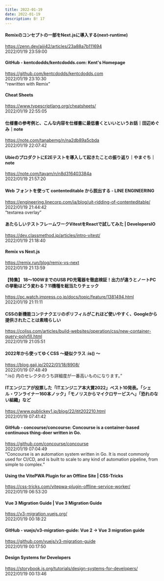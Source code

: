```yaml
---
title: 2022-01-19
date: 2022-01-19
description: B! 17
---
```


#### Remixのコンセプトの一部をNext.jsに導入する(next-runtime)
https://zenn.dev/aiji42/articles/23a88a7b111694<br>
2022/01/19 23:59:00<br>


#### GitHub - kentcdodds/kentcdodds.com: Kent's Homepage
https://github.com/kentcdodds/kentcdodds.com<br>
2022/01/19 23:10:30<br>
“rewritten with Remix”


#### Cheat Sheets
https://www.typescriptlang.org/cheatsheets/<br>
2022/01/19 22:55:05<br>


#### 仕様書の参考例と、こんな内容を仕様書に最低書くといいというお話｜田辺めぐみ｜note
https://note.com/tanabemg/n/na2db89a5cbda<br>
2022/01/19 22:07:42<br>


#### UbieのプロダクトにE2Eテストを導入して起きたことの振り返り｜やまぐち｜note
https://note.com/tayam/n/n8d316403384a<br>
2022/01/19 21:57:20<br>


#### Web フォントを使って contenteditable から脱出する - LINE ENGINEERING
https://engineering.linecorp.com/ja/blog/uit-ridding-of-contenteditable/<br>
2022/01/19 21:44:42<br>
“textarea overlay”


#### あたらしいテストフレームワークVitestをReactで試してみた | DevelopersIO
https://dev.classmethod.jp/articles/intro-vitest/<br>
2022/01/19 21:18:40<br>


#### Remix vs Next.js
https://remix.run/blog/remix-vs-next<br>
2022/01/19 21:13:59<br>


#### 【特集】 18～100WまでのUSB PD充電器を徹底検証！出力が違うとノートPCの挙動はどう変わる？11機種を総当たりチェック
https://pc.watch.impress.co.jp/docs/topic/feature/1381494.html<br>
2022/01/19 21:11:11<br>


#### CSSの新機能コンテナクエリのポリフィルがこれほど使いやすく、Googleから提供されたことは素晴らしい
https://coliss.com/articles/build-websites/operation/css/new-container-query-polyfill.html<br>
2022/01/19 21:05:51<br>


#### 2022年から使ってゆくCSS 〜疑似クラス :is() 〜
https://blog.gaji.jp/2022/01/18/8908/<br>
2022/01/19 07:48:49<br>
“:is() 内のセレクタのうち詳細度が一番高いものになります。”


#### ITエンジニアが投票した「ITエンジニア本大賞2022」ベスト10発表。「シェル・ワンライナー160本ノック」「モノリスからマイクロサービスへ」「恐れのない組織」など
https://www.publickey1.jp/blog/22/itit202210.html<br>
2022/01/19 07:41:42<br>


#### GitHub - concourse/concourse: Concourse is a container-based continuous thing-doer written in Go.
https://github.com/concourse/concourse<br>
2022/01/19 07:04:49<br>
“Concourse is an automation system written in Go. It is most commonly used for CI/CD, and is built to scale to any kind of automation pipeline, from simple to complex.”


#### Using the VitePWA Plugin for an Offline Site | CSS-Tricks
https://css-tricks.com/vitepwa-plugin-offline-service-worker/<br>
2022/01/19 06:53:20<br>


#### Vue 3 Migration Guide | Vue 3 Migration Guide
https://v3-migration.vuejs.org/<br>
2022/01/19 00:18:22<br>


#### GitHub - vuejs/v3-migration-guide: Vue 2 -&gt; Vue 3 migration guide
https://github.com/vuejs/v3-migration-guide<br>
2022/01/19 00:17:50<br>


#### Design Systems for Developers
https://storybook.js.org/tutorials/design-systems-for-developers/<br>
2022/01/19 00:13:46<br>


